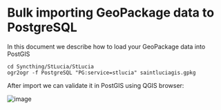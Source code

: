 # Bulk importing GeoPackage data to PostgreSQL

In this document we describe how to load your GeoPackage data into PostGIS

```
cd Syncthing/StLucia/StLucia
ogr2ogr -f PostgreSQL "PG:service=stlucia" saintluciagis.gpkg
```


After import we can validate it in PostGIS using QGIS browser:

![image](https://user-images.githubusercontent.com/178003/123412928-1184bb00-d5aa-11eb-9a7f-6a823e2fe06d.png)
